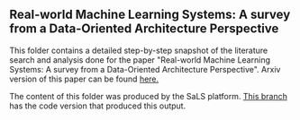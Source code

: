 ## Real-world Machine Learning Systems: A survey from a Data-Oriented Architecture Perspective

This folder contains a detailed step-by-step snapshot of the literature search and analysis done for the paper "Real-world Machine Learning Systems: A survey from a Data-Oriented Architecture Perspective". Arxiv version of this paper can be found [here.](https://arxiv.org/abs/2302.04810)

The content of this folder was produced by the SaLS platform. [This branch](https://github.com/cabrerac/semi-automatic-literature-survey/tree/doa-survey) has the code version that produced this output.
